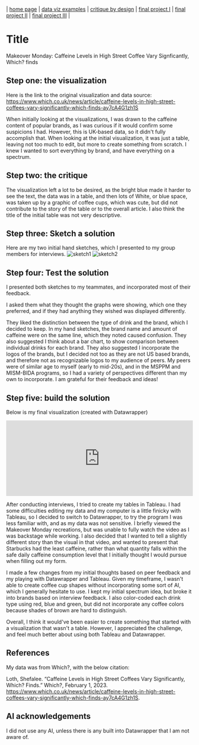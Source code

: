 | [home page](https://cmustudent.github.io/tswd-portfolio-templates/) | [data viz examples](dataviz-examples) | [critique by design](critique-by-design) | [final project I](final-project-part-one) | [final project II](final-project-part-two) | [final project III](final-project-part-three) |

# Title
Makeover Monday: Caffeine Levels in High Street Coffee Vary Signficantly, Which? finds

## Step one: the visualization

Here is the link to the original visualization and data source: https://www.which.co.uk/news/article/caffeine-levels-in-high-street-coffees-vary-significantly-which-finds-ay7cA4G1zh1S

When initially looking at the visualizations, I was drawn to the caffeine content of popular brands, as I was curious if it would confirm some suspicions I had. However, this is UK-based data, so it didn't fully accomplish that. When looking at the initial visualization, it was just a table, leaving not too much to edit, but more to create something from scratch. I knew I wanted to sort everything by brand, and have everything on a spectrum. 

## Step two: the critique

The visualization left a lot to be desired, as the bright blue made it harder to see the text, the data was in a table, and then lots of White, or blue space, was taken up by a graphic of coffee cups, which was cute, but did not contribute to the story of the table or to the overall article. I also think the title of the initial table was not very descriptive. 

## Step three: Sketch a solution
Here are my two initial hand sketches, which I presented to my group members for interviews. 
![sketch1](31048A1F-34A5-4816-8DC5-2377FA3F8E1D.heic)
![sketch2](AFAF1E14-696C-4A74-B6B1-D705760047BD.heic)

## Step four: Test the solution

I presented both sketches to my teammates, and incorporated most of their feedback.

I asked them what they thought the graphs were showing, which one they preferred, and if they had anything they wished was displayed differently. 

They liked the distinction between the type of drink and the brand, which I decided to keep. In my hand sketches, the brand name and amount of caffeine were on the same line, which they noted caused confusion. They also suggested I think about a bar chart, to show comparison between individual drinks for each brand. They also suggested I incorporate the logos of the brands, but I decided not too as they are not US based brands, and therefore not as recognizable logos to my audience of peers.  My peers were of similar age to myself (early to mid-20s), and in the MSPPM and MISM-BIDA programs, so I had a variety of perspectives different than my own to incorporate. I am grateful for their feedback and ideas!

## Step five: build the solution
Below is my final visualization (created with Datawrapper) 

<iframe title="Starbucks has the least caffeine: comparing caffeine in High street coffee" aria-label="Dot Plot" id="datawrapper-chart-I8yrY" src="https://datawrapper.dwcdn.net/I8yrY/1/" scrolling="no" frameborder="0" style="width: 0; min-width: 100% !important; border: none;" height="204" data-external="1"></iframe><script type="text/javascript">!function(){"use strict";window.addEventListener("message",(function(a){if(void 0!==a.data["datawrapper-height"]){var e=document.querySelectorAll("iframe");for(var t in a.data["datawrapper-height"])for(var r,i=0;r=e[i];i++)if(r.contentWindow===a.source){var d=a.data["datawrapper-height"][t]+"px";r.style.height=d}}}))}();</script>

After conducting interviews, I tried to create my tables in Tableau. I had some difficulties editing my data and my computer is a little finicky
with Tableau, so I decided to switch to Datawrapper, to try the program I was less familiar with, and as my data was not sensitive. I briefly
viewed the Makeover Monday recreations, but was unable to fully watch the video as I was backstage while working. I also decided that I wanted
to tell a slightly different story than the visual in that video, and wanted to present that Starbucks had the least caffeine, rather than what
quantity falls within the safe daily caffeine consumption level that I initially thought I would pursue when filling out my form. 

I made a few changes from my initial thoughts based on peer feedback and my playing with Datawrapper and Tableau. Given my timeframe, I wasn't able to create coffee cup shapes without incorporating some sort of AI, which I generally hesitate to use. I kept my initial spectrum idea, but broke it into brands based on interview feedback. I also color-coded each drink type using red, blue and green, but did not incorporate any coffee colors because shades of brown are hard to distinguish. 

Overall, I think it would've been easier to create something that started with a visualization that wasn't a table. However, I appreciated the challenge, and feel much better about using both Tableau and Datawrapper. 

## References
My data was from Which?, with the below citation:

Loth, Shefalee. “Caffeine Levels in High Street Coffees Vary Significantly, Which? Finds.” Which?, February 1, 2023. https://www.which.co.uk/news/article/caffeine-levels-in-high-street-coffees-vary-significantly-which-finds-ay7cA4G1zh1S.

## AI acknowledgements
I did not use any AI, unless there is any built into Datawrapper that I am not aware of. 

